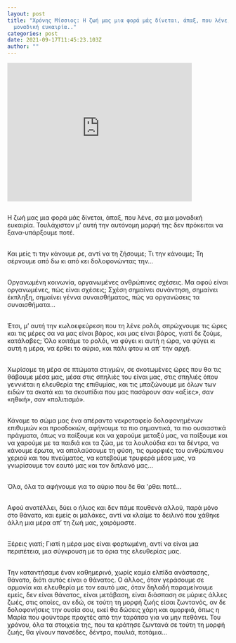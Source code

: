 ```yaml
---
layout: post
title: "Χρόνης Μίσσιος: Η ζωή μας μια φορά μάς δίνεται, άπαξ, που λένε, σα μια
  μοναδική ευκαιρία.."
categories: post
date: 2021-09-17T11:45:23.103Z
author: ""
---
```

<div class="video-responsive">
            <iframe width="420" height="315" frameborder="0" allowfullscreen style="margin-bottom: 1em;"
                src="https://www.youtube.com/embed/TV1PVjwX9ZU">
            </iframe>
</div>

<!--StartFragment-->

Η ζωή μας μια φορά μάς δίνεται, άπαξ, που λένε, σα μια μοναδική ευκαιρία. Τουλάχιστον μ’ αυτή την αυτόνομη μορφή της δεν πρόκειται να ξανα-υπάρξουμε ποτέ.

\
Και μείς τι την κάνουμε ρε, αντί να τη ζήσουμε; Τι την κάνουμε; Τη σέρνουμε από δω κι από κει δολοφονώντας την…

\
Οργανωμένη κοινωνία, οργανωμένες ανθρώπινες σχέσεις. Μα αφού είναι οργανωμένες, πώς είναι σχέσεις; Σχέση σημαίνει συνάντηση, σημαίνει έκπληξη, σημαίνει γέννα συναισθήματος, πώς να οργανώσεις τα συναισθήματα...

\
Έτσι, μ’ αυτή την κωλοεφεύρεση που τη λένε ρολόι, σπρώχνουμε τις ώρες και τις μέρες σα να μας είναι βάρος, και μας είναι βάρος, γιατί δε ζούμε, κατάλαβες; Όλο κοιτάμε το ρολόι, να φύγει κι αυτή η ώρα, να φύγει κι αυτή η μέρα, να έρθει το αύριο, και πάλι φτου κι απ’ την αρχή.

\
Χωρίσαμε τη μέρα σε πτώματα στιγμών, σε σκοτωμένες ώρες που θα τις θάβουμε μέσα μας, μέσα στις σπηλιές του είναι μας, στις σπηλιές όπου γεννιέται η ελευθερία της επιθυμίας, και τις μπαζώνουμε με όλων των ειδών τα σκατά και τα σκουπίδια που μας πασάρουν σαν «αξίες», σαν «ηθική», σαν «πολιτισμό».

\
Κάναμε το σώμα μας ένα απέραντο νεκροταφείο δολοφονημένων επιθυμιών και προσδοκιών, αφήνουμε τα πιο σημαντικά, τα πιο ουσιαστικά πράγματα, όπως να παίξουμε και να χαρούμε μεταξύ μας, να παίξουμε και να χαρούμε με τα παιδιά και τα ζώα, με τα λουλούδια και τα δέντρα, να κάνουμε έρωτα, να απολαύσουμε τη φύση, τις ομορφιές του ανθρώπινου χεριού και του πνεύματος, να κατεβούμε τρυφερά μέσα μας, να γνωρίσουμε τον εαυτό μας και τον διπλανό μας...

\
Όλα, όλα τα αφήνουμε για το αύριο που δε θα 'ρθει ποτέ...

\
Αφού ανατέλλει, δύει ο ήλιος και δεν πάμε πουθενά αλλού, παρά μόνο στο θάνατο, και εμείς οι μαλάκες, αντί να κλαίμε το δειλινό που χάθηκε άλλη μια μέρα απ’ τη ζωή μας, χαιρόμαστε.

\
Ξέρεις γιατί; Γιατί η μέρα μας είναι φορτωμένη, αντί να είναι μια περιπέτεια, μια σύγκρουση με τα όρια της ελευθερίας μας.

\
Την καταντήσαμε έναν καθημερινό, χωρίς καμία ελπίδα ανάστασης, θάνατο, διότι αυτός είναι ο θάνατος. Ο άλλος, όταν γεράσουμε σε αρμονία και ελευθερία με τον εαυτό μας, όταν δηλαδή παραμείνουμε εμείς, δεν είναι θάνατος, είναι μετάβαση, είναι διάσπαση σε μύριες άλλες ζωές, στις οποίες, αν εδώ, σε τούτη τη μορφή ζωής είσαι ζωντανός, αν δε δολοφονήσεις την ουσία σου, εκεί θα δώσεις χάρη και ομορφιά, όπως η Μαρία που φούνταρε προχτές από την ταράτσα για να μην πεθάνει. Του χρόνου, όλα τα στοιχεία της, που τα κράτησε ζωντανά σε τούτη τη μορφή ζωής, θα γίνουν πανσέδες, δέντρα, πουλιά, ποτάμια…

<!--EndFragment-->